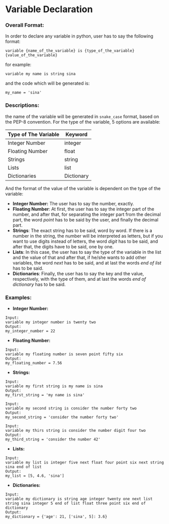﻿# Variable Declaration
### Overall Format:
In order to declare any variable in python, user has to say the following format:

    variable {name_of_the_variable} is {type_of_the_variable} {value_of_the_variable}

 for example:

    variable my name is string sina

and the code which will be generated is:

    my_name = 'sina'

### Descriptions:
the name of the variable will be generated in `snake_case` format, based on the PEP-8 convention.
For the type of the variable, 5 options are available:

|Type of The Variable| Keyword    |
|--------------------|------------|
| Integer Number     | integer    |
| Floating Number    | float      |
| Strings            | string     |
| Lists              | list       |
| Dictionaries       | Dictionary |

And the format of the value of the variable is dependent on the type of the variable:

 - **Integer Number:**
 The user has to say the number, exactly.
  - **Floating Number**:
 At first, the user has to say the integer part of the number, and after that, for separating the integer part from the decimal part, the word *point* has to be said by the user, and finally the decimal part.
  - **Strings**:
 The exact string has to be said, word by word. If there is a number in the string, the number will be interpreted as letters, but if you want to use digits instead of letters, the word *digit* has to be said, and after that, the digits have to be said, one by one.
  - **Lists**:
 In this case, the user has to say the type of the variable in the list and the value of that and after that, if he/she wants to add other variables, the word *next* has to be said, and at last the words *end of list* has to be said.
  - **Dictionaries**:
 Finally, the user has to say the key and the value, respectively, with the type of them, and at last the words *end of dictionary* has to be said.

### Examples:
 - **Integer Number:**
```
Input:
variable my integer number is twenty two
Output:
my_integer_number = 22
```
 - **Floating Number:**
```
Input:
variable my floating number is seven point fifty six
Output:
my_floating_number = 7.56
```
 - **Strings:**
```
Input:
variable my first string is my name is sina
Output:
my_first_string = 'my name is sina'
```
```
Input:
variable my second string is consider the number forty two
Output:
my_second_string = 'consider the number forty two'
```
```
Input:
variable my thirs string is consider the number digit four two
Output:
my_third_string = 'consider the number 42'
```
 - **Lists:**
```
Input:
variable my list is integer five next float four point six next string sina end of list
Output:
my_list = [5, 4.6, 'sina']
```
 - **Dictionaries:**
```
Input:
variable my dictionary is string age integer twenty one next list string sina integer 5 end of list float three point six end of dictionary
Output:
my_dictionary = {'age': 21, ['sina', 5]: 3.6}
```
